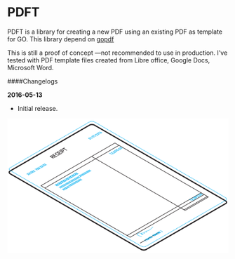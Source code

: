 PDFT
====

PDFT is a library for creating a new PDF using an existing PDF as template for GO.
This library depend on [gopdf](https://github.com/signintech/gopdf)

This is still a proof of concept —not recommended to use in production.
I've tested with PDF template files created from Libre office, Google Docs, Microsoft Word.

####Changelogs

**2016-05-13**

- Initial release.


![pdft](pdft.png?raw=true "pdft")
